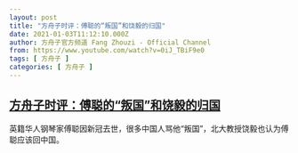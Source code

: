 ```yaml
---
layout: post
title: "方舟子时评：傅聪的“叛国”和饶毅的归国"
date: 2021-01-03T11:12:10.000Z
author: 方舟子官方频道 Fang Zhouzi - Official Channel
from: https://www.youtube.com/watch?v=0iJ_TBiF9e0
tags: [ 方舟子 ]
categories: [ 方舟子 ]
---
```

<!--1609672330000-->
[方舟子时评：傅聪的“叛国”和饶毅的归国](https://www.youtube.com/watch?v=0iJ_TBiF9e0)
------

<div>
英籍华人钢琴家傅聪因新冠去世，很多中国人骂他“叛国”，北大教授饶毅也认为傅聪应该回中国。
</div>
